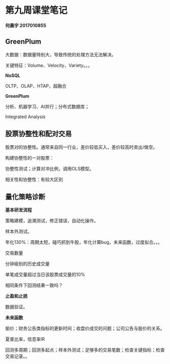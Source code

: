 # 第九周课堂笔记

**何晨宇 2017010855**

## GreenPlum

大数据：数据量特别大，导致传统的处理方法无法解决。

关键特征：Volume、Velocity、Variety。。。

**NoSQL**

OLTP、OLAP、HTAP，超融合

**GreenPlum**

分析、机器学习、AI并行；分布式数据库；

Integrated Analysis

## 股票协整性和配对交易

股票对的协整性。通常来自同一行业，差价较低买入，差价较高时卖出/做空。

构建协整性的一对股票：

协整性测试；计算对冲比例，调用OLS模型。

相关性和协整性：有较大区别

## 量化策略诊断

**基本研发流程**

策略建模，追溯测试，修正错误，自动化操作。

样本外测试。

年化130%：周期太短，碰巧抓到牛股，年化计算bug，未来函数，过度拟合。。。

交易数量

分钟级别的历史成交量

单笔成交量超过当日该股票成交量的10%

相同条件下回测结果一致吗？

**止盈和止损**

数据验证。

**未来函数**

偷价；财务公告类指标的更新时间；收盘价成交的问题；公司公告与股价的关系。

夏普比率，信息率IR

回测多周期；回测多起点；样本外测试；足够多的交易笔数；检查关键指标；检查交易记录。。